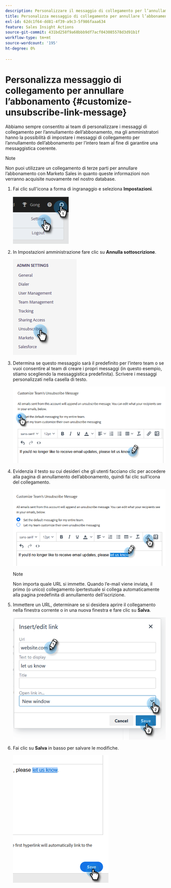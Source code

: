 ```yaml
---
description: Personalizzare il messaggio di collegamento per l’annullamento dell’iscrizione - Documentazione di Marketo - Documentazione del prodotto
title: Personalizza messaggio di collegamento per annullare l’abbonamento
exl-id: 62dc1f64-dd81-4f39-a9c3-5f986faaa634
feature: Sales Insight Actions
source-git-commit: 431bd258f9a68bbb9df7acf043085578d3d91b1f
workflow-type: tm+mt
source-wordcount: '195'
ht-degree: 0%

---
```


# Personalizza messaggio di collegamento per annullare l’abbonamento {#customize-unsubscribe-link-message}

Abbiamo sempre consentito ai team di personalizzare i messaggi di collegamento per l’annullamento dell’abbonamento, ma gli amministratori hanno la possibilità di impostare i messaggi di collegamento per l’annullamento dell’abbonamento per l’intero team al fine di garantire una messaggistica coerente.

>[!NOTE]
>
>Non puoi utilizzare un collegamento di terze parti per annullare l’abbonamento con Marketo Sales in quanto queste informazioni non verranno acquisite nuovamente nel nostro database.

1. Fai clic sull&#39;icona a forma di ingranaggio e seleziona **Impostazioni**.

   ![](assets/customize-unsubscribe-link-message-1.png)

1. In Impostazioni amministrazione fare clic su **Annulla sottoscrizione**.

   ![](assets/customize-unsubscribe-link-message-2.png)

1. Determina se questo messaggio sarà il predefinito per l’intero team o se vuoi consentire al team di creare i propri messaggi (in questo esempio, stiamo scegliendo la messaggistica predefinita). Scrivere i messaggi personalizzati nella casella di testo.

   ![](assets/customize-unsubscribe-link-message-3.png)

1. Evidenzia il testo su cui desideri che gli utenti facciano clic per accedere alla pagina di annullamento dell’abbonamento, quindi fai clic sull’icona del collegamento.

   ![](assets/customize-unsubscribe-link-message-4.png)

   >[!NOTE]
   >
   >Non importa quale URL si immette. Quando l’e-mail viene inviata, il primo (o unico) collegamento ipertestuale si collega automaticamente alla pagina predefinita di annullamento dell’iscrizione.

1. Immettere un URL, determinare se si desidera aprire il collegamento nella finestra corrente o in una nuova finestra e fare clic su **Salva**.

   ![](assets/customize-unsubscribe-link-message-5.png)

1. Fai clic su **Salva** in basso per salvare le modifiche.

   ![](assets/customize-unsubscribe-link-message-6.png)
